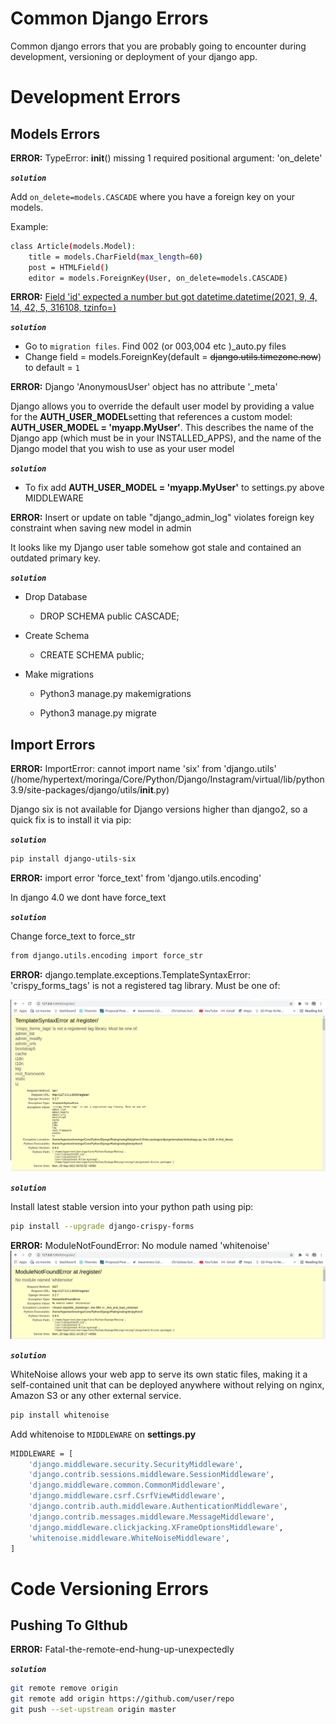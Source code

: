<!-- @format -->

# Common Django Errors

Common django errors that you are probably going to encounter during development, versioning or deployment of your django app.

# Development Errors

## Models Errors

**ERROR:** TypeError: **init**() missing 1 required positional argument: 'on_delete'

**_`solution`_**

Add `on_delete=models.CASCADE` where you have a foreign key on your models.

Example:

```bash
class Article(models.Model):
    title = models.CharField(max_length=60)
    post = HTMLField()
    editor = models.ForeignKey(User, on_delete=models.CASCADE)
```

**ERROR:** <u>Field 'id' expected a number but got datetime.datetime(2021, 9, 4, 14, 42, 5, 316108, tzinfo=<UTC>)</u>

**_`solution`_**

- Go to `migration files`. Find 002 (or 003,004 etc )\_auto.py files
- Change field = models.ForeignKey(default = ~~django.utils.timezone.now~~) to default = `1`

**ERROR:** Django 'AnonymousUser' object has no attribute '\_meta'

Django allows you to override the default user model by providing a value for the **AUTH_USER_MODEL**setting that references a custom model: **AUTH_USER_MODEL = 'myapp.MyUser'**. This describes the name of the Django app (which must be in your INSTALLED_APPS), and the name of the Django model that you wish to use as your user model

**_`solution`_**

- To fix add **AUTH_USER_MODEL = 'myapp.MyUser'** to settings.py above MIDDLEWARE

**ERROR:** Insert or update on table "django_admin_log" violates foreign key constraint when saving new model in admin

It looks like my Django user table somehow got stale and contained an outdated primary key.

**_`solution`_**

- Drop Database

  - DROP SCHEMA public CASCADE;

- Create Schema

  - CREATE SCHEMA public;

- Make migrations

  - Python3 manage.py makemigrations

  - Python3 manage.py migrate

## Import Errors

**ERROR:** ImportError: cannot import name 'six' from 'django.utils' (/home/hypertext/moringa/Core/Python/Django/Instagram/virtual/lib/python3.9/site-packages/django/utils/**init**.py)

Django six is not available for Django versions higher than django2, so a quick fix is to install it via pip:

**_`solution`_**

```bash
pip install django-utils-six
```

**ERROR:** import error 'force_text' from 'django.utils.encoding'

In django 4.0 we dont have force_text

**_`solution`_**

Change force_text to force_str

```bash
from django.utils.encoding import force_str
```

**ERROR:** django.template.exceptions.TemplateSyntaxError: 'crispy_forms_tags' is not a registered tag library. Must be one of:

![Error](static/images/1.png)

**_`solution`_**

Install latest stable version into your python path using pip:

```bash
pip install --upgrade django-crispy-forms
```

**ERROR:** ModuleNotFoundError: No module named 'whitenoise'
![Error](static/images/2.png)

**_`solution`_**

WhiteNoise allows your web app to serve its own static files, making it a self-contained unit that can be deployed anywhere without relying on nginx, Amazon S3 or any other external service.

```bash
pip install whitenoise
```

Add whitenoise to `MIDDLEWARE` on **settings.py**

```bash
MIDDLEWARE = [
    'django.middleware.security.SecurityMiddleware',
    'django.contrib.sessions.middleware.SessionMiddleware',
    'django.middleware.common.CommonMiddleware',
    'django.middleware.csrf.CsrfViewMiddleware',
    'django.contrib.auth.middleware.AuthenticationMiddleware',
    'django.contrib.messages.middleware.MessageMiddleware',
    'django.middleware.clickjacking.XFrameOptionsMiddleware',
    'whitenoise.middleware.WhiteNoiseMiddleware',
]
```

# Code Versioning Errors

## Pushing To GIthub

**ERROR:** Fatal-the-remote-end-hung-up-unexpectedly

**_`solution`_**

```bash
git remote remove origin
git remote add origin https://github.com/user/repo
git push --set-upstream origin master
```
